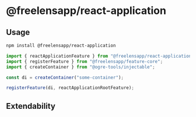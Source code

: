 # @freelensapp/react-application

## Usage

```sh
npm install @freelensapp/react-application
```

```typescript
import { reactApplicationFeature } from "@freelensapp/react-application";
import { registerFeature } from "@freelensapp/feature-core";
import { createContainer } from "@ogre-tools/injectable";

const di = createContainer("some-container");

registerFeature(di, reactApplicationRootFeature);
```

## Extendability

